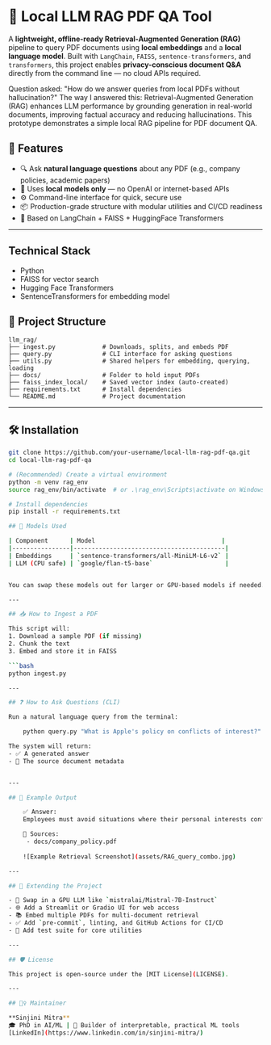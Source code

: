 # 📄 Local LLM RAG PDF QA Tool

A **lightweight, offline-ready Retrieval-Augmented Generation (RAG)** pipeline to query PDF documents using **local embeddings** and a **local language model**. Built with `LangChain`, `FAISS`, `sentence-transformers`, and `transformers`, this project enables **privacy-conscious document Q&A** directly from the command line — no cloud APIs required.

Question asked: "How do we answer queries from local PDFs without hallucination?"
The way I answered this: Retrieval-Augmented Generation (RAG) enhances LLM performance by grounding generation in real-world documents, improving factual accuracy and reducing hallucinations. This prototype demonstrates a simple local RAG pipeline for PDF document QA.



## 🚀 Features

- 🔍 Ask **natural language questions** about any PDF (e.g., company policies, academic papers)
- 🧠 Uses **local models only** — no OpenAI or internet-based APIs
- ⚙️ Command-line interface for quick, secure use
- 📦 Production-grade structure with modular utilities and CI/CD readiness
- 🧠 Based on LangChain + FAISS + HuggingFace Transformers

---

## Technical Stack

* Python
* FAISS for vector search
* Hugging Face Transformers
* SentenceTransformers for embedding model

## 📁 Project Structure

    llm_rag/
    ├── ingest.py             # Downloads, splits, and embeds PDF
    ├── query.py              # CLI interface for asking questions
    ├── utils.py              # Shared helpers for embedding, querying, loading
    ├── docs/                 # Folder to hold input PDFs
    ├── faiss_index_local/    # Saved vector index (auto-created)
    ├── requirements.txt      # Install dependencies
    └── README.md             # Project documentation

---

## 🛠️ Installation

```bash
git clone https://github.com/your-username/local-llm-rag-pdf-qa.git
cd local-llm-rag-pdf-qa

# (Recommended) Create a virtual environment
python -m venv rag_env
source rag_env/bin/activate  # or .\rag_env\Scripts\activate on Windows

# Install dependencies
pip install -r requirements.txt

## 🧩 Models Used

| Component      | Model                                   |
|----------------|------------------------------------------|
| Embeddings     | `sentence-transformers/all-MiniLM-L6-v2` |
| LLM (CPU safe) | `google/flan-t5-base`                    |


You can swap these models out for larger or GPU-based models if needed.

---

## 📥 How to Ingest a PDF

This script will:
1. Download a sample PDF (if missing)
2. Chunk the text
3. Embed and store it in FAISS

```bash
python ingest.py

---

## ❓ How to Ask Questions (CLI)

Run a natural language query from the terminal:

    python query.py "What is Apple's policy on conflicts of interest?"

The system will return:
- ✅ A generated answer  
- 📄 The source document metadata


---

## 🧪 Example Output

    ✅ Answer:
    Employees must avoid situations where their personal interests conflict with the interests of Apple...

    📄 Sources:
     - docs/company_policy.pdf
    
    ![Example Retrieval Screenshot](assets/RAG_query_combo.jpg)

---

## 🧰 Extending the Project

- 🔄 Swap in a GPU LLM like `mistralai/Mistral-7B-Instruct`
- 🌐 Add a Streamlit or Gradio UI for web access
- 📚 Embed multiple PDFs for multi-document retrieval
- ✅ Add `pre-commit`, linting, and GitHub Actions for CI/CD
- 🧪 Add test suite for core utilities

---

## 🛡️ License

This project is open-source under the [MIT License](LICENSE).

---

## 🙋‍♀️ Maintainer

**Sinjini Mitra**  
🎓 PhD in AI/ML | 🧠 Builder of interpretable, practical ML tools  
[LinkedIn](https://www.linkedin.com/in/sinjini-mitra/) 